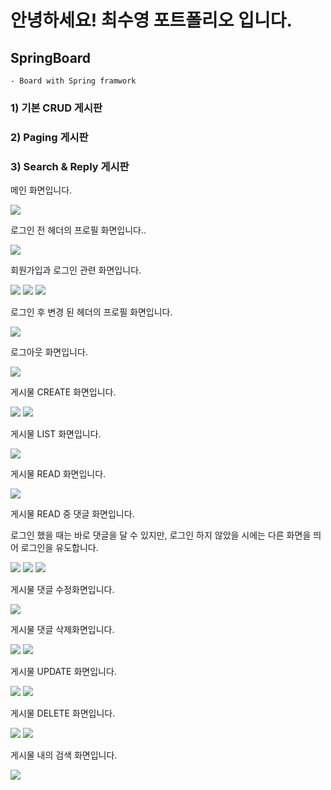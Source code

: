 # 안녕하세요! 최수영 포트폴리오 입니다.



## SpringBoard
	- Board with Spring framwork

### 1) 기본 CRUD 게시판
### 2) Paging 게시판
### 3) Search & Reply  게시판

<div>
	<p>메인 화면입니다.</p>
	<img src="https://user-images.githubusercontent.com/46646408/52951013-0e6ad600-33c4-11e9-9469-8124113067e7.PNG">
	<p>로그인 전 헤더의 프로필 화면입니다..</p>
	<img src="https://user-images.githubusercontent.com/46646408/52953947-38c09180-33cc-11e9-93f9-2c90f870363b.PNG">
	<p>회원가입과 로그인 관련 화면입니다.</p>
	<img src="https://user-images.githubusercontent.com/46646408/52951015-0f036c80-33c4-11e9-8dca-951df545cc00.PNG">
	<img src="https://user-images.githubusercontent.com/46646408/52951017-0f036c80-33c4-11e9-85d7-4336fbb984e9.PNG">
	<img src="https://user-images.githubusercontent.com/46646408/52951017-0f036c80-33c4-11e9-85d7-4336fbb984e9.PNG">
	<p>로그인 후 변경 된 헤더의 프로필 화면입니다.</p>
	<img src="https://user-images.githubusercontent.com/46646408/52951019-0f036c80-33c4-11e9-9805-d42dbe1191a2.PNG">
	<P>로그아웃 화면입니다.</P>
	<img src="https://user-images.githubusercontent.com/46646408/52953944-3827fb00-33cc-11e9-9415-cf233cf60fb2.PNG">
	<p>게시물 CREATE 화면입니다.</p>
	<img src="https://user-images.githubusercontent.com/46646408/52951020-0f9c0300-33c4-11e9-8fad-6bb78351b3bb.PNG">
	<img src="https://user-images.githubusercontent.com/46646408/52951021-0f9c0300-33c4-11e9-9523-d68f5dd632f7.PNG">
	<p>게시물 LIST 화면입니다.</p>
	<img src="https://user-images.githubusercontent.com/46646408/52951023-10349980-33c4-11e9-9429-84f988bcd556.PNG">
	<p>게시물 READ 화면입니다.</p>
	<img src="https://user-images.githubusercontent.com/46646408/52951006-0b6fe580-33c4-11e9-8174-e36e8604d111.PNG">
	<p>게시물 READ 중 댓글 화면입니다.</p>
	<p>로그인 했을 때는 바로 댓글을 달 수 있지만, 로그인 하지 않았을 시에는 다른 화면을 띄어 로그인을 유도합니다.</p>
	<img src="https://user-images.githubusercontent.com/46646408/52951024-10349980-33c4-11e9-99b3-be49f8b73885.PNG">
	<img src="https://user-images.githubusercontent.com/46646408/52951025-10349980-33c4-11e9-9619-74693694ff82.PNG">
	<img src="https://user-images.githubusercontent.com/46646408/52953945-38c09180-33cc-11e9-803c-b56dbe578318.PNG">
	<p>게시물 댓글 수정화면입니다.</p>
	<img src="https://user-images.githubusercontent.com/46646408/52951001-09a62200-33c4-11e9-9d2d-6e2ea13288be.PNG">
	<p>게시물 댓글 삭제화면입니다.</p>
	<img src="https://user-images.githubusercontent.com/46646408/52951009-0c087c00-33c4-11e9-96b4-6c3b28d570fb.PNG">
	<img src="https://user-images.githubusercontent.com/46646408/52951004-0ad74f00-33c4-11e9-9ffa-99a5f4ac2c5e.PNG">
	<p>게시물 UPDATE 화면입니다.</p>
	<img src="https://user-images.githubusercontent.com/46646408/52951010-0ca11280-33c4-11e9-8137-da74f33dc98e.PNG">
	<img src="https://user-images.githubusercontent.com/46646408/52951011-0ca11280-33c4-11e9-9aec-070323f09420.PNG">
	<p>게시물 DELETE 화면입니다.</p>
	<img src="https://user-images.githubusercontent.com/46646408/52953943-3827fb00-33cc-11e9-9331-6cee3e5f83c3.PNG">
	<img src="https://user-images.githubusercontent.com/46646408/52951009-0c087c00-33c4-11e9-96b4-6c3b28d570fb.PNG">
	<p>게시물 내의 검색 화면입니다.</p>
	<img src="https://user-images.githubusercontent.com/46646408/52951012-0dd23f80-33c4-11e9-9fe6-8d70cc1a6aa6.PNG">
	
</div>
